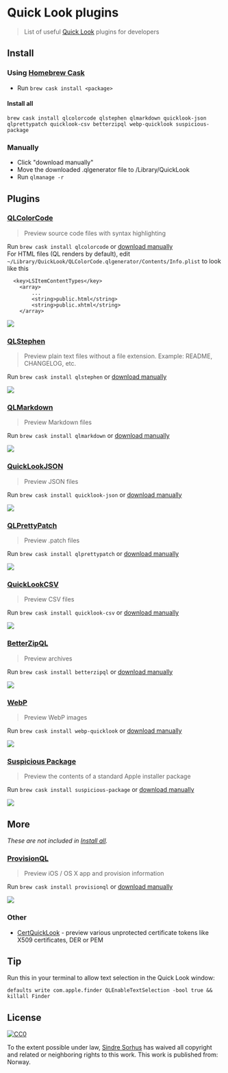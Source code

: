 # Quick Look plugins

> List of useful [Quick Look](http://en.wikipedia.org/wiki/Quick_Look) plugins for developers


## Install

### Using [Homebrew Cask](https://github.com/phinze/homebrew-cask)

- Run `brew cask install <package>`

#### Install all

```
brew cask install qlcolorcode qlstephen qlmarkdown quicklook-json qlprettypatch quicklook-csv betterzipql webp-quicklook suspicious-package
```

### Manually

- Click "download manually"
- Move the downloaded .qlgenerator file to /Library/QuickLook
- Run `qlmanage -r`


## Plugins


### [QLColorCode](https://code.google.com/p/qlcolorcode/)

> Preview source code files with syntax highlighting

Run `brew cask install qlcolorcode` or [download manually](https://qlcolorcode.googlecode.com/files/QLColorCode-2.0.2.tgz)  
For HTML files (QL renders by default), edit `~/Library/QuickLook/QLColorCode.qlgenerator/Contents/Info.plist` to look like this
```
  <key>LSItemContentTypes</key>
	<array>
		...
		<string>public.html</string>
		<string>public.xhtml</string>
	</array>
```
![](screenshots/QLColorCode.png)


### [QLStephen](https://github.com/whomwah/qlstephen)

> Preview plain text files without a file extension. Example: README, CHANGELOG, etc.

Run `brew cask install qlstephen` or [download manually](https://github.com/whomwah/qlstephen/releases)

![](screenshots/QLStephen.png)


### [QLMarkdown](https://github.com/toland/qlmarkdown)

> Preview Markdown files

Run `brew cask install qlmarkdown` or [download manually](https://github.com/downloads/toland/qlmarkdown/QLMarkdown-1.3.zip)

![](screenshots/QLMarkdown.png)


### [QuickLookJSON](http://www.sagtau.com/quicklookjson.html)

> Preview JSON files

Run `brew cask install quicklook-json` or [download manually](http://www.sagtau.com/media/QuickLookJSON.qlgenerator.zip)

![](screenshots/QuickLookJSON.png)


### [QLPrettyPatch](https://github.com/atnan/QLPrettyPatch)

> Preview .patch files

Run `brew cask install qlprettypatch` or [download manually](https://github.com/atnan/QLPrettyPatch/releases)

![](screenshots/QLPrettyPatch.png)


### [QuickLookCSV](https://github.com/p2/quicklook-csv)

> Preview CSV files

Run `brew cask install quicklook-csv` or [download manually](http://quicklook-csv.googlecode.com/files/QuickLookCSV.dmg)

![](screenshots/QuickLookCSV.png)


### [BetterZipQL](http://macitbetter.com/BetterZip-Quick-Look-Generator/)

> Preview archives

Run `brew cask install betterzipql` or [download manually](http://macitbetter.com/BetterZipQL.zip)

![](screenshots/BetterZipQL.png)


### [WebP](https://github.com/dchest/webp-quicklook)

> Preview WebP images

Run `brew cask install webp-quicklook` or [download manually](https://github.com/dchest/webp-quicklook/releases)

![](screenshots/WebP.png)


### [Suspicious Package](http://www.mothersruin.com/software/SuspiciousPackage/)

> Preview the contents of a standard Apple installer package

Run `brew cask install suspicious-package` or [download manually](http://www.mothersruin.com/software/downloads/SuspiciousPackage.dmg)

![](screenshots/SuspiciousPackage.png)


## More

*These are not included in [Install all](#install-all).*

### [ProvisionQL](https://github.com/ealeksandrov/ProvisionQL)

> Preview iOS / OS X app and provision information

Run `brew cask install provisionql` or [download manually](https://github.com/ealeksandrov/ProvisionQL/releases)

![](screenshots/ProvisionQL.png)

### Other

- [CertQuickLook](https://code.google.com/p/cert-quicklook/) - preview various unprotected certificate tokens like X509 certificates, DER or PEM


## Tip

Run this in your terminal to allow text selection in the Quick Look window:

```
defaults write com.apple.finder QLEnableTextSelection -bool true && killall Finder
```


## License

[![CC0](http://i.creativecommons.org/p/zero/1.0/88x31.png)](http://creativecommons.org/publicdomain/zero/1.0/)

To the extent possible under law, [Sindre Sorhus](http://sindresorhus.com) has waived all copyright and related or neighboring rights to this work. This work is published from: Norway.
